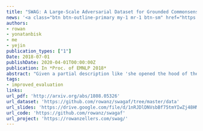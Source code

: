```yaml
---
title: "SWAG: A Large-Scale Adversarial Dataset for Grounded Commonsense Inference"
news: '<a class="btn btn-outline-primary my-1 mr-1 btn-sm" href="https://www.nytimes.com/2018/11/18/technology/artificial-intelligence-language.html"  target="_blank">NYT</a> <a class="btn btn-outline-primary my-1 mr-1 btn-sm" href="https://www.themarker.com/wallstreet/.premium-1.6662358"  target="_blank">TheMarker (Hebrew)</a> <a class="btn btn-outline-primary my-1 mr-1 btn-sm" href="https://www.agendadigitale.eu/cultura-digitale/lintelligenza-artificiale-sfida-il-buon-senso-e-le-emozioni-ecco-perche/"  target="_blank">Agenda Digitale (Italian)</a>'
authors:
- rowan
- yonatanbisk
- me
- yejin
publication_types: ["1"]
Date: 2018-07-01
publishDate: 2020-04-01T00:00:00Z
publication: In *Proc. of EMNLP 2018*
abstract: "Given a partial description like 'she opened the hood of the car', humans can reason about the situation and anticipate what might come next ('then, she examined the engine'). In this paper, we introduce the task of grounded commonsense inference, unifying natural language inference and commonsense reasoning.<br>We present SWAG, a new dataset with 113k multiple choice questions about a rich spectrum of grounded situations. To address the recurring challenges of the annotation artifacts and human biases found in many existing datasets, we propose Adversarial Filtering (AF), a novel procedure that constructs a de-biased dataset by iteratively training an ensemble of stylistic classifiers, and using them to filter the data. To account for the aggressive adversarial filtering, we use state-of-the-art language models to massively oversample a diverse set of potential counterfactuals. Empirical results demonstrate that while humans can solve the resulting inference problems with high accuracy (88%), various competitive models struggle on our task. We provide comprehensive analysis that indicates significant opportunities for future research."
tags:
- improved_evaluation
links:
url_pdf: 'http://arxiv.org/abs/1808.05326'
url_dataset: 'https://github.com/rowanz/swagaf/tree/master/data'
url_slides: 'https://drive.google.com/file/d/1nRJDlDNVsbBf75tmYIwZj48HM9l4kIxA/view'
url_code: 'https://github.com/rowanz/swagaf'
url_project: 'https://rowanzellers.com/swag/'
---
```

